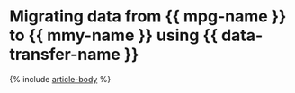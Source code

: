 # Migrating data from {{ mpg-name }} to {{ mmy-name }} using {{ data-transfer-name }}

{% include [article-body](../../_tutorials/dataplatform/datatransfer/mpg-to-mmy.md) %}
